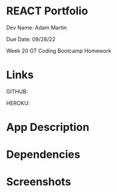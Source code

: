 # REACT Portfolio
Dev Name: Adam Martin

Due Date: 09/28/22

Week 20 GT Coding Bootcamp Homework

# Links
GITHUB: 

HEROKU:

# App Description

# Dependencies

# Screenshots